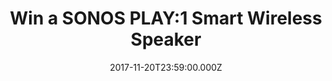 ---
campaign-uuid: "c-e198e568-1530-4cdb-a800-4d1b7b34faf8"
type: "Competition"
category: "Music"
date: "2017-11-20T23:59:00.000Z"
end-date: "2017-12-06T23:59:00.000Z"
disable-form: false
is_promoted: false
has_entry_page: false
title: "Win a SONOS PLAY:1 Smart Wireless Speaker"
competition-description: "<p>Sonos is the wireless Home Sound System that fills as\
  \ many rooms as you want with great-sounding music, movies and TV. Stream via WiFi.\
  \ Play whatever you're craving. And amp up every moment with intense, pulse-pounding\
  \ sound.</p>\n"
banner-img: "sonos-main_image.jpeg"
logo-left-href: "https://www.sonos.com/en-gb/shop/play1.html"
logo-left-image: "sonos-logo.png"
logo-left-title: "Sonos"
has-winner: false
country-restrictions:
- "GB"
---
